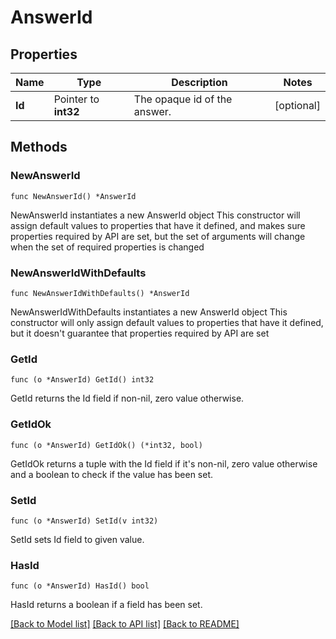# AnswerId

## Properties

Name | Type | Description | Notes
------------ | ------------- | ------------- | -------------
**Id** | Pointer to **int32** | The opaque id of the answer. | [optional] 

## Methods

### NewAnswerId

`func NewAnswerId() *AnswerId`

NewAnswerId instantiates a new AnswerId object
This constructor will assign default values to properties that have it defined,
and makes sure properties required by API are set, but the set of arguments
will change when the set of required properties is changed

### NewAnswerIdWithDefaults

`func NewAnswerIdWithDefaults() *AnswerId`

NewAnswerIdWithDefaults instantiates a new AnswerId object
This constructor will only assign default values to properties that have it defined,
but it doesn't guarantee that properties required by API are set

### GetId

`func (o *AnswerId) GetId() int32`

GetId returns the Id field if non-nil, zero value otherwise.

### GetIdOk

`func (o *AnswerId) GetIdOk() (*int32, bool)`

GetIdOk returns a tuple with the Id field if it's non-nil, zero value otherwise
and a boolean to check if the value has been set.

### SetId

`func (o *AnswerId) SetId(v int32)`

SetId sets Id field to given value.

### HasId

`func (o *AnswerId) HasId() bool`

HasId returns a boolean if a field has been set.


[[Back to Model list]](../README.md#documentation-for-models) [[Back to API list]](../README.md#documentation-for-api-endpoints) [[Back to README]](../README.md)


